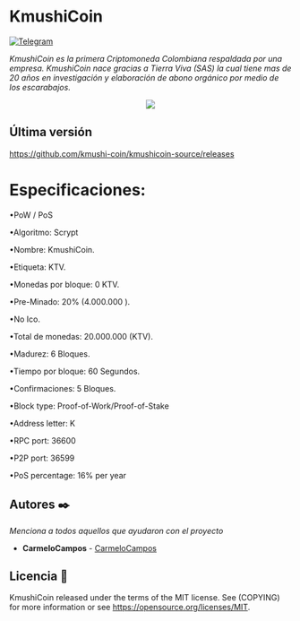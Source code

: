 # KmushiCoin
[![Telegram](http://trellobot.doomdns.org/telegrambadge.svg)](https://t.me/KmushiCoin_Es)

_KmushiCoin es la primera Criptomoneda Colombiana respaldada por una empresa. KmushiCoin nace gracias a Tierra Viva (SAS) la cual tiene mas de 20 años en investigación y elaboración de abono orgánico por medio de los escarabajos._

<p align="center">
   <a href="https://kmushicoin.com/"><img src="https://kmushicoin.com/images/seo_image.png" /></a>
</p>

## Última versión
https://github.com/kmushi-coin/kmushicoin-source/releases

# Especificaciones:
•PoW / PoS 

•Algoritmo: Scrypt 

•Nombre: KmushiCoin.

•Etiqueta: KTV.

•Monedas por bloque: 0 KTV.

•Pre-Minado: 20% (4.000.000 ).

•No Ico. 

•Total de monedas: 20.000.000 (KTV).

•Madurez: 6 Bloques.

•Tiempo por bloque: 60 Segundos.

•Confirmaciones: 5 Bloques.

•Block type: Proof-of-Work/Proof-of-Stake

•Address letter: K

•RPC port: 36600

•P2P port: 36599

•PoS percentage: 16% per year


## Autores ✒️

_Menciona a todos aquellos que ayudaron con el proyecto_

* **CarmeloCampos**  - [CarmeloCampos](https://github.com/CarmeloCampos)

## Licencia 📄

KmushiCoin released under the terms of the MIT license. See (COPYING) for more information or see https://opensource.org/licenses/MIT.
